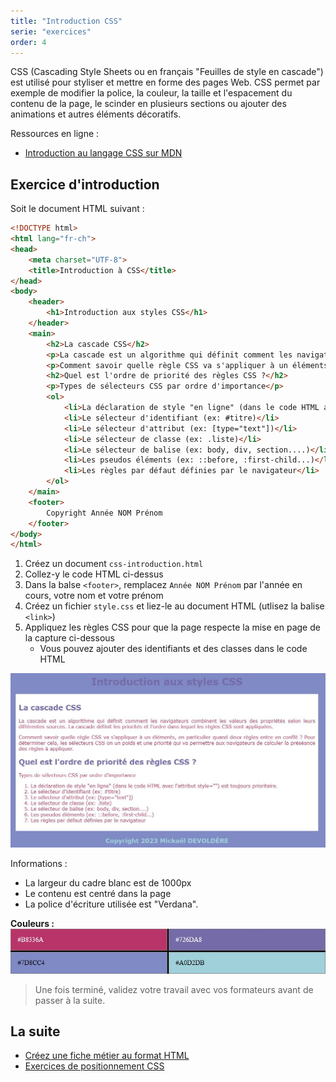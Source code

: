 ```yaml
---
title: "Introduction CSS"
serie: "exercices"
order: 4
--- 
```


CSS (Cascading Style Sheets ou en français "Feuilles de style en cascade") est utilisé pour styliser et mettre en forme des pages Web. CSS permet par exemple de modifier la police, la couleur, la taille et l'espacement du contenu de la page, le scinder en plusieurs sections ou ajouter des animations et autres éléments décoratifs.

Ressources en ligne : 
- [Introduction au langage CSS sur MDN](https://developer.mozilla.org/fr/docs/Learn/CSS/First_steps)

## Exercice d'introduction

Soit le document HTML suivant : 

```html
<!DOCTYPE html>
<html lang="fr-ch">
<head>
    <meta charset="UTF-8">
    <title>Introduction à CSS</title>
</head>
<body>
    <header>
        <h1>Introduction aux styles CSS</h1>
    </header>
    <main>
        <h2>La cascade CSS</h2>
        <p>La cascade est un algorithme qui définit comment les navigateurs combinent les valeurs des propriétés selon leurs différentes sources. La cascade définit les priorités et l'ordre dans lequel les règles CSS sont appliquées.</p>
        <p>Comment savoir quelle règle CSS va s'appliquer à un éléments, en particulier quand deux règles entre en conflit ? Pour déterminer cela, les sélecteurs CSS on un poids et une priorité qui va permettre aux navigateurs de calculer la préséance des règles à appliquer.</p>
        <h2>Quel est l'ordre de priorité des règles CSS ?</h2>
        <p>Types de sélecteurs CSS par ordre d'importance</p>
        <ol>
            <li>La déclaration de style "en ligne" (dans le code HTML avec l'attribut style="") est toujours prioritaire.</li>
            <li>Le sélecteur d'identifiant (ex: #titre)</li>
            <li>Le sélecteur d'attribut (ex: [type="text"])</li>
            <li>Le sélecteur de classe (ex: .liste)</li>
            <li>Le sélecteur de balise (ex: body, div, section....)</li>
            <li>Les pseudos éléments (ex: ::before, :first-child...)</li>
            <li>Les règles par défaut définies par le navigateur</li>
        </ol>
    </main>
    <footer>
        Copyright Année NOM Prénom 
    </footer>
</body>
</html>

```

1. Créez un document `css-introduction.html`
2. Collez-y le code HTML ci-dessus
3. Dans la balse `<footer>`, remplacez `Année NOM Prénom` par l'année en cours, votre nom et votre prénom
3. Créez un fichier `style.css` et liez-le au document HTML (utlisez la balise `<link>`)
4. Appliquez les règles CSS pour que la page respecte la mise en page de la capture ci-dessous
    - Vous pouvez ajouter des identifiants et des classes dans le code HTML

![Capture CSS intro](./img/css-intro.jpg)

Informations :
- La largeur du cadre blanc est de 1000px
- Le contenu est centré dans la page 
- La police d'écriture utilisée est "Verdana".

**Couleurs :**
![Couleurs CSS intro](./img/css-intro-colors.jpg)


> Une fois terminé, validez votre travail avec vos formateurs avant de passer à la suite.

## La suite 
- [Créez une fiche métier au format HTML](./05-fiche-metier)
- [Exercices de positionnement CSS](../positionnement/)

